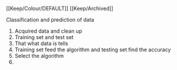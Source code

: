 [[Keep/Colour/DEFAULT]] [[Keep/Archived]] 

Classification and prediction of data

1. Acquired data and clean up
2. Training set and test set
3. That what data is tells
4. Training set feed the algorithm and testing set find the accuracy 
5. Select the algorithm
6. 



